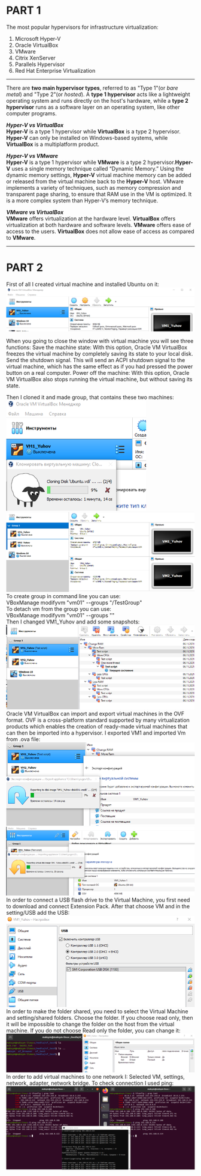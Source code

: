 # PART 1

The most popular hypervisors for infrastructure virtualization:<br />
1. Microsoft Hyper-V
2. Oracle VirtualBox
3. VMware
4. Citrix XenServer
5. Parallels Hypervisor
6. Red Hat Enterprise Virtualization

--------------

There are **two main hypervisor types**, referred to as "Type 1"(or *bare metal*) and "Type 2"(or *hosted*). A **type 1 hypervisor** acts like a lightweight operating system and runs directly on the host's hardware, while a **type 2 hypervisor** runs as a software layer on an operating system, like other computer programs.

***Hyper-V vs VirtualBox***<br/>
**Hyper-V** is a type 1 hypervisor while **VirtualBox** is a type 2 hypervisor. **Hyper-V** can only be installed on Windows-based systems, while **VirtualBox** is a multiplatform product.

***Hyper-V vs VMware*** <br/>
**Hyper-V** is a type 1 hypervisor while **VMware** is a type 2 hypervisor.**Hyper-V** uses a single memory technique called “Dynamic Memory.” Using the dynamic memory settings, **Hyper-V** virtual machine memory can be added or released from the virtual machine back to the **Hyper-V** host. VMware implements a variety of techniques, such as memory compression and transparent page sharing, to ensure that RAM use in the VM is optimized. It is a more complex system than Hyper-V’s memory technique.

***VMware vs VirtualBox*** <br/>
**VMware** offers virtualization at the hardware level. **VirtualBox** offers virtualization at both hardware and software levels. **VMware** offers ease of access to the users. **VirtualBox** does not allow ease of access as compared to **VMware**.

------------------

# PART 2
First of all I created virtual machine and installed Ubuntu on it:<br/>
![Create first VM](screenshots/Create%20first%20VM.png)

When you going to close the window with  virtual machine you will see three functions:
Save the machine state: With this option, Oracle VM VirtualBox freezes the virtual machine by completely saving its state to your local disk.
Send the shutdown signal. This will send an ACPI shutdown signal to the virtual machine, which has the same effect as if you had pressed the power button on a real computer. 
Power off the machine: With this option, Oracle VM VirtualBox also stops running the virtual machine, but without saving its state.

Then I cloned it and made group, that contains these two machines:<br/>
![Cloning VM](screenshots/Cloning%20VM.png)<br/>
![Group with VMs](screenshots/Group%20with%20VMs.png)<br/>
To create group in command line you can use:<br/>
VBoxManage modifyvm "vm01" --groups "/TestGroup"<br/>
To detach vm from the group you can use:<br/>
VBoxManage modifyvm "vm01" --groups ""<br/>
Then I changed VM1_Yuhov and add some snapshots:
![Branched tree of snapshots](screenshots/Tree%20of%20snapshots.png)<br/>
Oracle VM VirtualBox can import and export virtual machines in the OVF format. OVF is a cross-platform standard supported by many virtualization products which enables the creation of ready-made virtual machines that can then be imported into a hypervisor. I exported VM1 and imported Vm from .ova file:
![Export process](screenshots/Export%20process.png)<br/>
![Import process](screenshots/Import%20process.png)<br/>
In order to connect a USB flash drive to the Virtual Machine, you first need to download and connect Extension Pack. After that choose VM and in the setting/USB add the USB:<br/>
![Connect USB to VM](screenshots/Connect%20USB%20to%20VM.png)<br/>
In order to make the folder shared, you need to select the Virtual Machine and setting/shared folders. Choose the folder. If you choose read only, then it will be impossible to change the folder on the host from the virtual machine. If you do not choose Read only the folder, you can change it:<br/>
![Shared directory](screenshots/Shared%20directory.png)<br/>
In order to add virtual machines to one network I: Selected VM, settings, network, adapter, network bridge. To check connection I used ping:<br/>
![Check connection](screenshots/Check%20%20connection.png)<br/>
